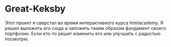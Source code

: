 # Great-Keksby
Этот проект я сверстал во время интерактивного курса htmlacademy. 
Я решил выложить его сюда и заложить таким образом фундамент своего портфолио.
Если кто-то решит изменить его или улучшить с радостью посмотрю.
